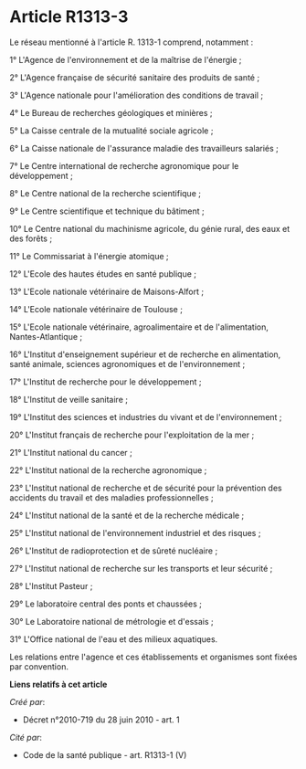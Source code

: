 # Article R1313-3

Le réseau mentionné à l'article R. 1313-1 comprend, notamment : 

1° L'Agence de l'environnement et de la maîtrise de l'énergie ; 

2° L'Agence française de sécurité sanitaire des produits de santé ; 

3° L'Agence nationale pour l'amélioration des conditions de travail ; 

4° Le Bureau de recherches géologiques et minières ; 

5° La Caisse centrale de la mutualité sociale agricole ; 

6° La Caisse nationale de l'assurance maladie des travailleurs salariés ; 

7° Le Centre international de recherche agronomique pour le développement ; 

8° Le Centre national de la recherche scientifique ; 

9° Le Centre scientifique et technique du bâtiment ; 

10° Le Centre national du machinisme agricole, du génie rural, des eaux et des forêts ; 

11° Le Commissariat à l'énergie atomique ; 

12° L'Ecole des hautes études en santé publique ; 

13° L'Ecole nationale vétérinaire de Maisons-Alfort ; 

14° L'Ecole nationale vétérinaire de Toulouse ; 

15° L'Ecole nationale vétérinaire, agroalimentaire et de l'alimentation, Nantes-Atlantique ; 

16° L'Institut d'enseignement supérieur et de recherche en alimentation, santé animale, sciences agronomiques et de
l'environnement ; 

17° L'Institut de recherche pour le développement ; 

18° L'Institut de veille sanitaire ; 

19° L'Institut des sciences et industries du vivant et de l'environnement ; 

20° L'Institut français de recherche pour l'exploitation de la mer ; 

21° L'Institut national du cancer ; 

22° L'Institut national de la recherche agronomique ; 

23° L'Institut national de recherche et de sécurité pour la prévention des accidents du travail et des maladies
professionnelles ; 

24° L'Institut national de la santé et de la recherche médicale ; 

25° L'Institut national de l'environnement industriel et des risques ; 

26° L'Institut de radioprotection et de sûreté nucléaire ; 

27° L'Institut national de recherche sur les transports et leur sécurité ; 

28° L'Institut Pasteur ; 

29° Le laboratoire central des ponts et chaussées ; 

30° Le Laboratoire national de métrologie et d'essais ; 

31° L'Office national de l'eau et des milieux aquatiques. 

Les relations entre l'agence et ces établissements et organismes sont fixées par convention.

**Liens relatifs à cet article**

_Créé par_:

  - Décret n°2010-719 du 28 juin 2010 - art. 1

_Cité par_:

  - Code de la santé publique - art. R1313-1 (V)
